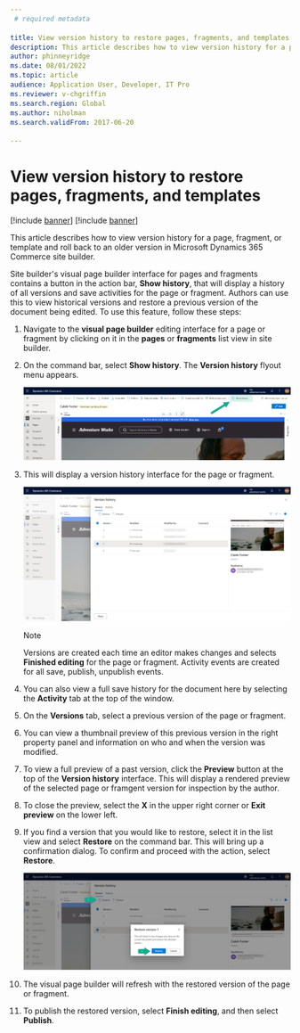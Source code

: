 ```yaml
---
 # required metadata

title: View version history to restore pages, fragments, and templates
description: This article describes how to view version history for a page, fragment, or template and roll back to an older version in Microsoft Dynamics 365 Commerce site builder.
author: phinneyridge
ms.date: 08/01/2022
ms.topic: article
audience: Application User, Developer, IT Pro
ms.reviewer: v-chgriffin
ms.search.region: Global
ms.author: niholman
ms.search.validFrom: 2017-06-20

---
```


# View version history to restore pages, fragments, and templates

[!include [banner](includes/banner.md)]
[!include [banner](includes/preview-banner.md)]

This article describes how to view version history for a page, fragment, or template and roll back to an older version in Microsoft Dynamics 365 Commerce site builder.

Site builder's visual page builder interface for pages and fragments contains a button in the action bar, **Show history**, that will display a history of all versions and save activities for the page or fragment.  Authors can use this to view historical versions and restore a previous version of the document being edited.  To use this feature, follow these steps:

1. Navigate to the **visual page builder** editing interface for a page or fragment by clicking on it in the **pages** or **fragments** list view in site builder.
1. On the command bar, select **Show history**. The **Version history** flyout menu appears.  

    ![Show history button.](./media/version-history-1.png)

1. This will display a version history interface for the page or fragment.  

    ![Version history list view.](./media/version-history-2.png)

    > [!NOTE]
    > Versions are created each time an editor makes changes and selects **Finished editing** for the page or fragment. Activity events are created for all save, publish, unpublish events.

1. You can also view a full save history for the document here by selecting the **Activity** tab at the top of the window.
1. On the **Versions** tab, select a previous version of the page or fragment.
1. You can view a thumbnail preview of this previous version in the right property panel and information on who and when the version was modified.
1. To view a full preview of a past version, click the **Preview** button at the top of the **Version history** interface.  This will display a rendered preview of the selected page or framgent version for inspection by the author.
1. To close the preview, select the **X** in the upper right corner or **Exit preview** on the lower left.
1. If you find a version that you would like to restore, select it in the list view and select **Restore** on the command bar. This will bring up a confirmation dialog. To confirm and proceed with the action, select **Restore**.

    ![Restore version action.](./media/version-history-3.png)

1. The visual page builder will refresh with the restored version of the page or fragment.
1. To publish the restored version, select **Finish editing**, and then select **Publish**.
